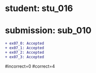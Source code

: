 # student: stu_016
# submission: sub_010

```diff
+ ex07_0: Accepted
+ ex07_1: Accepted
+ ex07_2: Accepted
+ ex07_3: Accepted
```
#incorrect=0
#correct=4
